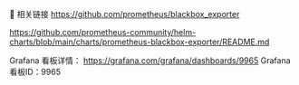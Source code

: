 🔗 相关链接
https://github.com/prometheus/blackbox_exporter

https://github.com/prometheus-community/helm-charts/blob/main/charts/prometheus-blackbox-exporter/README.md

Grafana 看板详情： 
https://grafana.com/grafana/dashboards/9965
Grafana 看板ID：9965
